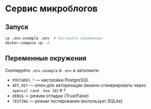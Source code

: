 # Сервис микроблогов

## Запуск
```bash
cp .env.example .env  # Настройте переменные
docker-compose up -d
```

## Переменные окружения

Скопируйте `.env.example` в `.env` и заполните:

- `POSTGRES_*` — настройки PostgreSQL
- `API_KEY` — ключ для авторизации (можно сгенерировать через `openssl rand -hex 16`) # ?
- `DEBUG` — режим отладки (True/False)
- `TESTING` — режим тестирования (использует SQLite)